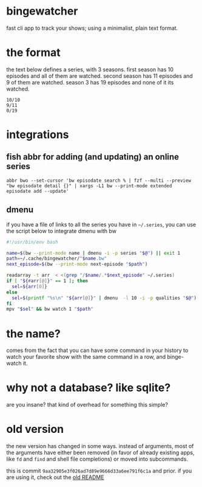 # bingewatcher
fast cli app to track your shows; using a minimalist, plain text format.

# the format
the text below defines a series, with 3 seasons. first season has 10 episodes
and all of them are watched. second season has 11 episodes and 9 of them are
watched.  season 3 has 19 episodes and none of it its watched.
```
10/10
9/11
0/19
```

# integrations
## fish abbr for adding (and updating) an online series
```fish
abbr bwo --set-cursor 'bw episodate search % | fzf --multi --preview "bw episodate detail {}" | xargs -L1 bw --print-mode extended episodate add --update'
```

## dmenu
if you have a file of links to all the series you have in `~/.series`, you can
    use the script below to integrate dmenu with bw

```bash
#!/usr/bin/env bash

name=$(bw --print-mode name | dmenu -i -p series "$@") || exit 1
path=~/.cache/bingewatcher/"$name.bw"
next_episode=$(bw --print-mode next-episode "$path")

readarray -t arr  < <(grep "/$name/.*$next_episode" ~/.series)
if [ "${#arr[@]}" == 1 ]; then
  sel=${arr[0]}
else
  sel=$(printf "%s\n" "${arr[@]}" | dmenu  -l 10 -i -p qualities "$@") || exit 1
fi
mpv "$sel" && bw watch 1 "$path"
```

# the name?
comes from the fact that you can have some command in your history to watch your
favorite show with the same command in a row, and binge-watch it.

# why not a database? like sqlite?
are you insane? that kind of overhead for something this simple?

# old version
the new version has changed in some ways. instead of arguments, most of the
arguments have either been removed (in favor of already existing apps, like
`fd` and `find` and shell file completions) or moved into subcommands.

this is commit `9aa32905e3f026ad7d89e9666d33a6ee791f6c1a` and prior. if you are
using it, check out the [old README](./OLD_README.md)
